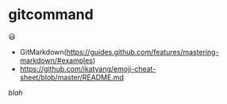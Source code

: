 # gitcommand
:smiley:
- GitMarkdown(https://guides.github.com/features/mastering-markdown/#examples)
- https://github.com/ikatyang/emoji-cheat-sheet/blob/master/README.md

_blah_
